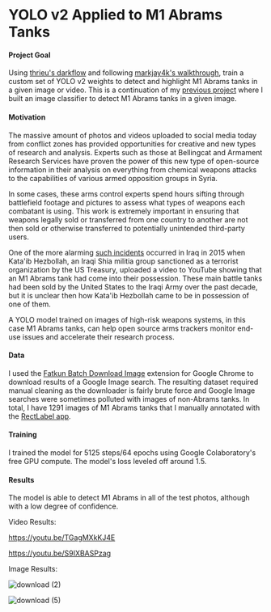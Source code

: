 # YOLO v2 Applied to M1 Abrams Tanks

#### Project Goal

Using [thrieu's darkflow](https://github.com/thtrieu/darkflow) and following [markjay4k's walkthrough](https://github.com/markjay4k/YOLO-series), train a custom set of YOLO v2 weights to detect and highlight M1 Abrams tanks in a given image or video. This is a continuation of my [previous project](https://github.com/mpky/abrams_project) where I built an image classifier to detect M1 Abrams tanks in a given image.

#### Motivation

The massive amount of photos and videos uploaded to social media today from conflict zones has provided opportunities for creative and new types of research and analysis. Experts such as those at Bellingcat and Armament Research Services have proven the power of this new type of open-source information in their analysis on everything from chemical weapons attacks to the capabilities of various armed opposition groups in Syria.

In some cases, these arms control experts spend hours sifting through battlefield footage and pictures to assess what types of weapons each combatant is using. This work is extremely important in ensuring that weapons legally sold or transferred from one country to another are not then sold or otherwise transferred to potentially unintended third-party users.

One of the more alarming [such incidents](https://www.longwarjournal.org/archives/2015/01/video-shows-hezbollah-brigades-convoy-transporting-american-m1-tank.php) occurred in Iraq in 2015 when Kata'ib Hezbollah, an Iraqi Shia militia group sanctioned as a terrorist organization by the US Treasury, uploaded a video to YouTube showing that an M1 Abrams tank had come into their possession. These main battle tanks had been sold by the United States to the Iraqi Army over the past decade, but it is unclear then how Kata'ib Hezbollah came to be in possession of one of them.

A YOLO model trained on images of high-risk weapons systems, in this case M1 Abrams tanks, can help open source arms trackers monitor end-use issues and accelerate their research process.

#### Data

I used the [Fatkun Batch Download Image](https://chrome.google.com/webstore/detail/fatkun-batch-download-ima/nnjjahlikiabnchcpehcpkdeckfgnohf?hl=en) extension for Google Chrome to download results of a Google Image search. The resulting dataset required manual cleaning as the downloader is fairly brute force and Google Image searches were sometimes polluted with images of non-Abrams tanks.  In total, I have 1291 images of M1 Abrams tanks that I manually annotated with the [RectLabel app](https://rectlabel.com/).

#### Training

I trained the model for 5125 steps/64 epochs using Google Colaboratory's free GPU compute. The model's loss leveled off around 1.5.

#### Results

The model is able to detect M1 Abrams in all of the test photos, although with a low degree of confidence.

Video Results:

https://youtu.be/TGagMXkKJ4E

https://youtu.be/S9IXBASPzag

Image Results:

![download (2)](https://user-images.githubusercontent.com/31871105/57265613-81d8c700-7046-11e9-992c-a02bb62b2e0b.png)

![download (5)](https://user-images.githubusercontent.com/31871105/57265597-6a014300-7046-11e9-81ee-00c5f3886eb2.png)

